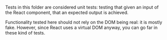 Tests in this folder are considered unit tests: testing that given an input of the React component, that an expected output is achieved.

Functionality tested here should not rely on the DOM being real: it is mostly fake. However, since React uses a virtual DOM anyway, you can go far in these kind of tests.
